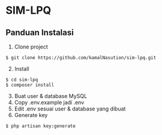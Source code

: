 # SIM-LPQ

## Panduan Instalasi

1. Clone project
```
$ git clone https://github.com/kamalNasution/sim-lpq.git
```
2. Install
```
$ cd sim-lpq
$ composer install
```
3. Buat user & database MySQL
4. Copy .env.example jadi .env
5. Edit .env sesuai user & database yang dibuat
6. Generate key
```
$ php artisan key:generate
```
